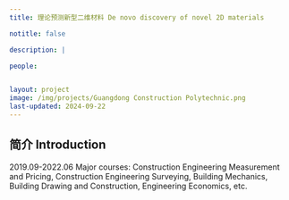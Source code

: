 ```yaml
---
title: 理论预测新型二维材料 De novo discovery of novel 2D materials 

notitle: false

description: |

people:


layout: project
image: /img/projects/Guangdong Construction Polytechnic.png
last-updated: 2024-09-22
---
```


## 简介 Introduction

2019.09-2022.06 Major courses: Construction Engineering Measurement and Pricing, Construction Engineering Surveying, Building Mechanics, Building Drawing and Construction, Engineering Economics, etc.

